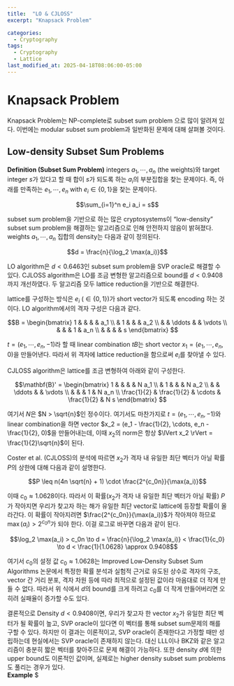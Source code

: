 ```yaml
---
title:  "LO & CJLOSS"
excerpt: "Knapsack Problem"

categories:
  - Cryptography
tags:
  - Cryptography
  - Lattice
last_modified_at: 2025-04-18T08:06:00-05:00
---
```


# Knapsack Problem

Knapsack Problem는 NP-complete로 subset sum problem 으로 많이 알려져 있다. 이번에는 modular subset sum problem과 일반화된 문제에 대해 살펴볼 것이다. 

##  Low-density Subset Sum Problems

**Definition (Subset Sum Problem)** integers $a_1, \cdots, a_n$ (the weights)와 target integer $s$가 있다고 할 때 합이 $s$가 되도록 하는 $a_i$의 부분집합을 찾는 문제이다. 즉, 아래를 만족하는 $e_1, \cdots, e_n$ with $e_i \in \lbrace 0, 1 \rbrace$을 찾는 문제이다. 

$$\sum_{i=1}^n e_i a_i = s$$ 

subset sum problem을 기반으로 하는 많은 cryptosystems이 “low-density” subset sum problem을 해결하는 알고리즘으로 인해 안전하지 않음이 밝혀졌다. weights $a_1, \cdots, a_n$ 집합의 density는 다음과 같이 정의된다. 

$$d = \frac{n}{\log_2 \max(a_i)}$$

LO algorithm은 $d<0.6463$인 subset sum problem을 SVP oracle로 해결할 수 있다. CJLOSS algorithm은 LO를 조금 변형한 알고리즘으로 bound를 $d<0.9408$까지 개선하였다. 두 알고리즘 모두 lattice reduction을 기반으로 해결한다. 

lattice를 구성하는 방식은 $e_i$ ($\in \lbrace 0, 1 \rbrace$)가 short vector가 되도록 encoding 하는 것이다. LO algorithm에서의 격자 구성은 다음과 같다. 

$$B = 
\begin{bmatrix}
1      &        &        &        & a_1 \\
       & 1      &        &        & a_2 \\
       &        & \ddots &        & \vdots \\
       &        &        & 1      & a_n \\
       &        &        &        & s
\end{bmatrix}
$$

$t = (e_1, \cdots, e_n, -1)$라 할 때 linear combination $tB$는 short vector $x_1 = (e_1, \cdots, e_n, 0)$을 만들어낸다. 따라서 위 격자에 lattice reduction을 함으로써 $e_i$를 찾아낼 수 있다.

CJLOSS algorithm은 lattice를 조금 변형하여 아래와 같이 구성한다. 

$$\mathbf{B}' =
\begin{bmatrix}
1      &        &        &        & N a_1 \\
       & 1      &        &        & N a_2 \\
       &        & \ddots &        & \vdots \\
       &        &        & 1      & N a_n \\
\frac{1}{2} & \frac{1}{2} & \cdots & \frac{1}{2} & N s
\end{bmatrix}
$$

여기서 $N$은 $N > \sqrt{n}$인 정수이다. 여기서도 마찬가지로 $t = (e_1, \cdots, e_n, -1)$와 linear combination을 하면 vector $x_2 = (e_1 - \frac{1}{2}, \cdots, e_n - \frac{1}{2}, 0)$을 만들어내는데, 
이때 $x_2$의 norm은 항상 $\lVert x_2 \rVert = \frac{1}{2}\sqrt{n}$이 된다. 

Coster et al. (CJLOSS)의 분석에 따르면 $x_2$가 격자 내 유일한 최단 벡터가 아닐 확률 $P$의 상한에 대해 다음과 같이 설명한다. 

$$P \leq n(4n \sqrt{n} + 1) \cdot \frac{2^{c_0n}}{\max(a_i)}$$

이때 $c_0 \approx 1.0628$이다. 따라서 이 확률($x_2$가 격자 내 유일한 최단 벡터가 아닐 확률) $P$가 작아지면 우리가 찾고자 하는 해가 유일한 최단 vector로 lattice에 등장할 확률이 올라간다. 
이 확률이 작아지려면 $\frac{2^{c_0n}}{\max(a_i)}$가 작아져야 하므로 $\max(a_i) > 2^{c_0n}$가 되야 한다. 이걸 로그로 바꾸면 다음과 같이 된다. 

$$\log_2 \max(a_i) > c_0n \to d = \frac{n}{\log_2 \max(a_i)} < \frac{1}{c_0} \to d < \frac{1}{1.0628} \approx 0.9408$$ 

여기서 $c_0$의 설정 값 $c_0 \approx 1.0628$는 Improved Low‑Density Subset Sum Algorithms 논문에서 특정한 확률 분석과 실험적 근거로 유도된 상수로 격자의 구조, vector 간 거리 분포, 격자 차원 등에 따라 최적으로 설정된 값이라 마음대로 더 작게 만들 수 없다. 따라서 위 식에서 $d$의 bound를 크게 하려고 $c_0$를 더 작게 만들어버리면 오히려 실패율이 증가할 수도 있다. 

결론적으로 Density $d< 0.9408$이면, 우리가 찾고자 한 vector $x_2$가 유일한 최단 벡터가 될 확률이 높고, SVP oracle이 있다면 이 벡터를 통해 subset sum문제의 해를 구할 수 있다. 하지만 이 결과는 이론적이고, SVP oracle이 존재한다고 가정할 때만 성립하는데 현실에서는 SVP oracle이 존재하지 않는다. 대신 LLL이나 BKZ와 같은 알고리즘이 충분히 짧은 벡터를 찾아주므로 문제 해결이 가능하다. 또한 density $d$에 의한 upper bound도 이론적인 값이며, 실제로는 higher density subset sum problems도 풀리는 경우가 있다.  
**Example** $










